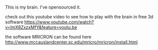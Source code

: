 This is my brain.  I've opensourced it.

check out this youtube video to see how to play with the brain in free 3d software https://www.youtube.com/watch?v=lmX8ZxzxMfY&feature=youtu.be

the software MRICRON can be found here http://www.mccauslandcenter.sc.edu/mricro/mricron/install.html

